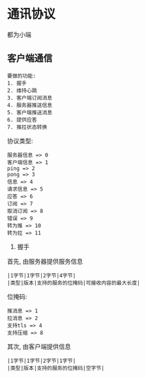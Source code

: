 # 通讯协议

都为小端

## 客户端通信

    要做的功能:
    1. 握手
    2. 维持心跳
    3. 客户端订阅消息
    4. 服务器推送信息
    5. 客户端推送消息
    6. 提供应答
    7. 推拉状态转换

协议类型:

    服务器信息 => 0
    客户端信息 => 1
    ping => 2
    pong => 3
    信息 => 4
    请求信息 => 5
    应答 => 6
    订阅 => 7
    取消订阅 => 8
    错误 => 9
    转为推 => 10
    转为拉 => 11

1. 握手

首先, 由服务器提供服务信息

    |1字节|1字节|2字节|4字节|
    |类型|版本|支持的服务的位掩码|可接收内容的最大长度|

位掩码:
    
    推消息 => 1
    拉消息 => 2
    支持tls => 4
    支持压缩 => 8


其次, 由客户端提供信息

    |1字节|1字节|2字节|1字节|
    |类型|版本|支持的服务的位掩码|空字节|